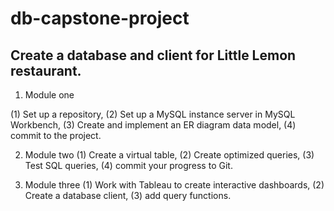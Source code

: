 # db-capstone-project

## Create a database and client for Little Lemon restaurant.

1. Module one

(1) Set up a repository,
(2) Set up a MySQL instance server in MySQL Workbench,
(3) Create and implement an ER diagram data model,
(4) commit to the project.

2. Module two
(1) Create a virtual table,
(2) Create optimized queries,
(3) Test SQL queries,
(4) commit your progress to Git.


3. Module three
(1) Work with Tableau to create interactive dashboards,
(2) Create a database client,
(3) add query functions.
